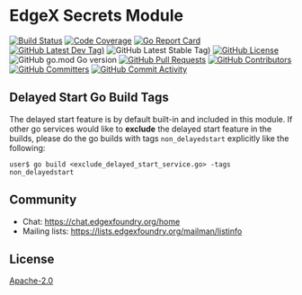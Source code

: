 # EdgeX Secrets Module

[![Build Status](https://jenkins.edgexfoundry.org/view/EdgeX%20Foundry%20Project/job/edgexfoundry/job/go-mod-secrets/job/main/badge/icon)](https://jenkins.edgexfoundry.org/view/EdgeX%20Foundry%20Project/job/edgexfoundry/job/go-mod-secrets/job/main/) [![Code Coverage](https://codecov.io/gh/edgexfoundry/go-mod-secrets/branch/main/graph/badge.svg?token=KrqJoby1fK)](https://codecov.io/gh/edgexfoundry/go-mod-secrets) [![Go Report Card](https://goreportcard.com/badge/github.com/edgexfoundry/go-mod-secrets)](https://goreportcard.com/report/github.com/edgexfoundry/go-mod-secrets) [![GitHub Latest Dev Tag)](https://img.shields.io/github/v/tag/edgexfoundry/go-mod-secrets?include_prereleases&sort=semver&label=latest-dev)](https://github.com/edgexfoundry/go-mod-secrets/tags) ![GitHub Latest Stable Tag)](https://img.shields.io/github/v/tag/edgexfoundry/go-mod-secrets?sort=semver&label=latest-stable) [![GitHub License](https://img.shields.io/github/license/edgexfoundry/go-mod-secrets)](https://choosealicense.com/licenses/apache-2.0/) ![GitHub go.mod Go version](https://img.shields.io/github/go-mod/go-version/edgexfoundry/go-mod-secrets) [![GitHub Pull Requests](https://img.shields.io/github/issues-pr-raw/edgexfoundry/go-mod-secrets)](https://github.com/edgexfoundry/go-mod-secrets/pulls) [![GitHub Contributors](https://img.shields.io/github/contributors/edgexfoundry/go-mod-secrets)](https://github.com/edgexfoundry/go-mod-secrets/contributors) [![GitHub Committers](https://img.shields.io/badge/team-committers-green)](https://github.com/orgs/edgexfoundry/teams/go-mod-secrets-committers/members) [![GitHub Commit Activity](https://img.shields.io/github/commit-activity/m/edgexfoundry/go-mod-secrets)](https://github.com/edgexfoundry/go-mod-secrets/commits)

## Delayed Start Go Build Tags

The delayed start feature is by default built-in and included in this module.
If other go services would like to **exclude** the delayed start feature in the builds,
please do the go builds with tags `non_delayedstart` explicitly like the following:

```console
user$ go build <exclude_delayed_start_service.go> -tags non_delayedstart
```

## Community
- Chat: https://chat.edgexfoundry.org/home
- Mailing lists: https://lists.edgexfoundry.org/mailman/listinfo

## License
[Apache-2.0](LICENSE)
